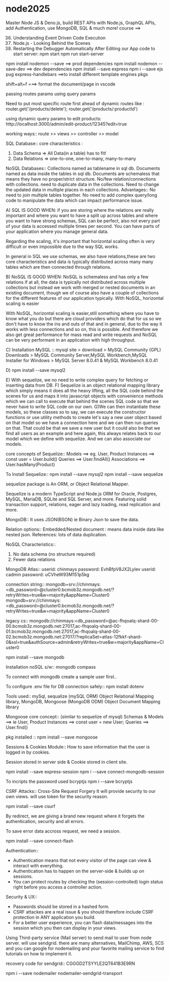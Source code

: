 # node2025

Master Node JS & Deno.js, build REST APIs with Node.js, GraphQL APIs, add Authentication, use MongoDB, SQL & much more! course ==>

36. Understanding Event Driven Code Execution
38. Node.js - Looking Behind the Scenes
53. Restarting the Debugger Automatically After Editing our App
code to start server:
npm start
npm run start-server

npm install nodemon --save ==> prod dependencies
npm install nodemon --save-dev ==> dev dependencies
npm install --save express
npm i --save ejs pug express-handlebars  ==>to install different template engines pkgs

shift+alt+f  ===> format the document/page in vscode

passing routes params
using query params

Need to put most specific route first ahead of dynamic routes like :
router.get('/products/delete');
router.get('/products/:productId')

using dynamic query params to edit products:
http://localhost:3000/admin/edit-product/12345?edit=true

working ways::
route >> views >> controller >> model

SQL Database::
core characteristics :
1. Data Schema => All Data(in a table) has to fit!
2. Data Relations => one-to-one, one-to-many, many-to-many

NoSQL Databases::
Collections named as tablename in sql db.
Documents named as data inside the tables in sql db.
Documents are schemaless that means they have no proper/strict structure.
No/few relation/connections with collections. need to duplicate data in the collections.
Need to change the updated data in multiple places in each collections.
Advantages::
No need to join multiple tables together.
No need to add complex query/long code to manipulate the data which can impact performance issue.

A) SQL IS GOOD WHEN:
if you are storing where the relations are really important and where you want to have a split up across tables and where you want to have strong schemas, SQL can be perfect,
also not every part of your data is accessed multiple times per second.
You can have parts of your application where you manage general data.

Regarding the scaling, it's important that horizontal scaling often is very difficult or even impossible due to the way SQL works.

In general in SQL we use schemas, we also have relations,these are two core characteristics and data is typically distributed across many many tables which are then connected through relations.



B) NoSQL IS GOOD WHEN:
NoSQL is schemaless and has only a few relations if at all, the data is typically not distributed
across multiple collections but instead we work with merged or nested documents in an existing document, though we of course also have a couple of collections for the different features of our application typically. With NoSQL, horizontal scaling is easier

With NoSQL, horizontal scaling is easier,still something where you have to know what you do but there are cloud providers which do that for us so we don't have to know the ins and outs of that and in general, due to the way it works with less connections and so on, this is possible. And therefore we also get great performance for mass read and write requests and
NoSQL can be very performant in an application with high throughput.

C) Installation MySQL :: mysql site > download > MySQL Community (GPL) Downloads > MySQL Community Server,MySQL Workbench,MySQL Installer for Windows > MySQL Server 8.0.41 & MySQL Workbench 8.0.41

D) npm install --save mysql2

E) With sequelize, we no need to write complex query for fetching or inserting data from DB.
F) Sequelize is an object relational mapping library which simply means it does all the heavy lifting, all the SQL code behind the scenes for us and maps it into javascript objects with convenience methods which we can call to execute that behind the scenes SQL code so that we never have to write SQL code on our own.
G)We can then instantiate these models, so these classes so to say, we can execute the constructor functions or use utility methods to create let's say a new user object based on that model so we have a connection here and we can then run queries on that.
That could be that we save a new user but it could also be that we find all users as an example and here again, this always relates back to our model which we define with sequelize. And we can also associate our models.

core concepts of Sequelize::
Models ==> eg. User, Product
Instances ==> const user = User.build()
Queries ==> User.findAll()
Associations ==> User.hasMany(Product)

To Install Sequelize::
npm install --save mysql2
npm install --save sequelize

sequelize package is An ORM, or Object Relational Mapper.

Sequelize is a modern TypeScript and Node.js ORM for Oracle, Postgres, MySQL, MariaDB, SQLite and SQL Server, and more. Featuring solid transaction support, relations, eager and lazy loading, read replication and more.

MongoDB::
It uses JSON(BSON) ie Binary Json to save the data.

Relation options::
Embedded/Nested document : means data inside data like nested json.
References: lots of data duplication.

NoSQL Characteristics::
1. No data schema (no structure required)
2. Fewer data relations

MongoDB Atlas:: userid: chinmays password: EvhBfpV8JX2Lylev
userid: cadmin password: uCVheW93M151p5kg

connection string:: mongodb+srv://chinmays:<db_password>@cluster0.bcmob3z.mongodb.net/?retryWrites=true&w=majority&appName=Cluster0
mongodb+srv://chinmays:<db_password>@cluster0.bcmob3z.mongodb.net/?retryWrites=true&w=majority&appName=Cluster0

legacy cs:: mongodb://chinmays:<db_password>@ac-fhqoalq-shard-00-00.bcmob3z.mongodb.net:27017,ac-fhqoalq-shard-00-01.bcmob3z.mongodb.net:27017,ac-fhqoalq-shard-00-02.bcmob3z.mongodb.net:27017/?replicaSet=atlas-12fkkf-shard-0&ssl=true&authSource=admin&retryWrites=true&w=majority&appName=Cluster0

npm install --save mongodb

Installation noSQL s/w:: mongodb compass 

To connect with mongodb create a sample user first..

To configure .env file for DB connection safely::
npm install dotenv 

Tools used:: mySql, sequalize (mySQL ORM) Object Relational Mapping library, 
	     MongoDB, Mongoose (MongoDB ODM) Object Document Mapping library

Mongoose core concept::  (similar to sequelize of mysql)
    Schemas & Models ==> ie User, Product
    Instances        ==> const user = new User;
    Queries          ==> User.find()

pkg installed :: 
npm install --save mongoose

Sessions & Cookies Module::
How to save information that the user is logged in by cookies.

Session stored in server side & Cookie stored in client site.

npm install --save express-session
npm i --save  connect-mongodb-session 

To incripts the password used bcryptjs
npm i --save bcryptjs

CSRF Attacks:: Cross-Site Request Forgery
It will provide security to our own views. will use token for the security reason.

npm install --save csurf

By redirect, we are giving a brand new request where it forgets the authentication, security and all errors.

To save error data accross request, we need a session.

npm install --save connect-flash

Authentication::
- Authentication means that not every visitor of the page can view & interact with everything.
- Authentication has to happen on the server-side & builds up on sessions.
- You can protect routes by checking the (session-controlled) login status right before you access a controller action.

Security & UX::
- Passwords should be stored in a hashed form.
- CSRF attackes are a real issue & you should therefore include CSRF protection in ANY application you build.
- For a better user experience, you can flash data/messages into the session which you then can display in your views.

Using Third-party service (Mail server) to send mail to user from node server. will use sendgrid.
there are many alternatives, MailChimp, AWS, SCS and you can google for nodemailing and your favorite mailing service to find tutorials on how to implement it.

recovery code for sendgrid:: CGGGD2TSYYLE2QT641B3E9RN

npm i --save nodemailer nodemailer-sendgrid-transport


























